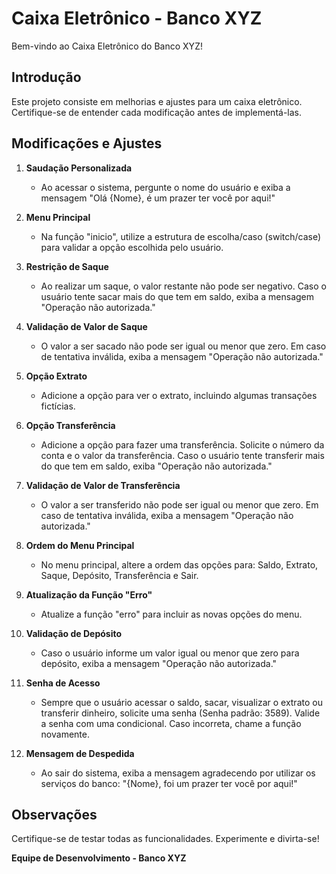 # Caixa Eletrônico - Banco XYZ

Bem-vindo ao Caixa Eletrônico do Banco XYZ!

## Introdução

Este projeto consiste em melhorias e ajustes para um caixa eletrônico. Certifique-se de entender cada modificação antes de implementá-las.

## Modificações e Ajustes

1. **Saudação Personalizada**
    - Ao acessar o sistema, pergunte o nome do usuário e exiba a mensagem "Olá {Nome}, é um prazer ter você por aqui!"

2. **Menu Principal**
    - Na função "inicio", utilize a estrutura de escolha/caso (switch/case) para validar a opção escolhida pelo usuário.

3. **Restrição de Saque**
    - Ao realizar um saque, o valor restante não pode ser negativo. Caso o usuário tente sacar mais do que tem em saldo, exiba a mensagem "Operação não autorizada."

4. **Validação de Valor de Saque**
    - O valor a ser sacado não pode ser igual ou menor que zero. Em caso de tentativa inválida, exiba a mensagem "Operação não autorizada."

5. **Opção Extrato**
    - Adicione a opção para ver o extrato, incluindo algumas transações fictícias.

6. **Opção Transferência**
    - Adicione a opção para fazer uma transferência. Solicite o número da conta e o valor da transferência. Caso o usuário tente transferir mais do que tem em saldo, exiba "Operação não autorizada."

7. **Validação de Valor de Transferência**
    - O valor a ser transferido não pode ser igual ou menor que zero. Em caso de tentativa inválida, exiba a mensagem "Operação não autorizada."

8. **Ordem do Menu Principal**
    - No menu principal, altere a ordem das opções para: Saldo, Extrato, Saque, Depósito, Transferência e Sair.

9. **Atualização da Função "Erro"**
    - Atualize a função "erro" para incluir as novas opções do menu.

10. **Validação de Depósito**
    - Caso o usuário informe um valor igual ou menor que zero para depósito, exiba a mensagem "Operação não autorizada."

11. **Senha de Acesso**
    - Sempre que o usuário acessar o saldo, sacar, visualizar o extrato ou transferir dinheiro, solicite uma senha (Senha padrão: 3589). Valide a senha com uma condicional. Caso incorreta, chame a função novamente.

12. **Mensagem de Despedida**
    - Ao sair do sistema, exiba a mensagem agradecendo por utilizar os serviços do banco: "{Nome}, foi um prazer ter você por aqui!"

## Observações

Certifique-se de testar todas as funcionalidades. Experimente e divirta-se!

**Equipe de Desenvolvimento - Banco XYZ**
